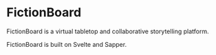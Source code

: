 # FictionBoard

FictionBoard is a virtual tabletop and collaborative storytelling platform.

FictionBoard is built on Svelte and Sapper.


